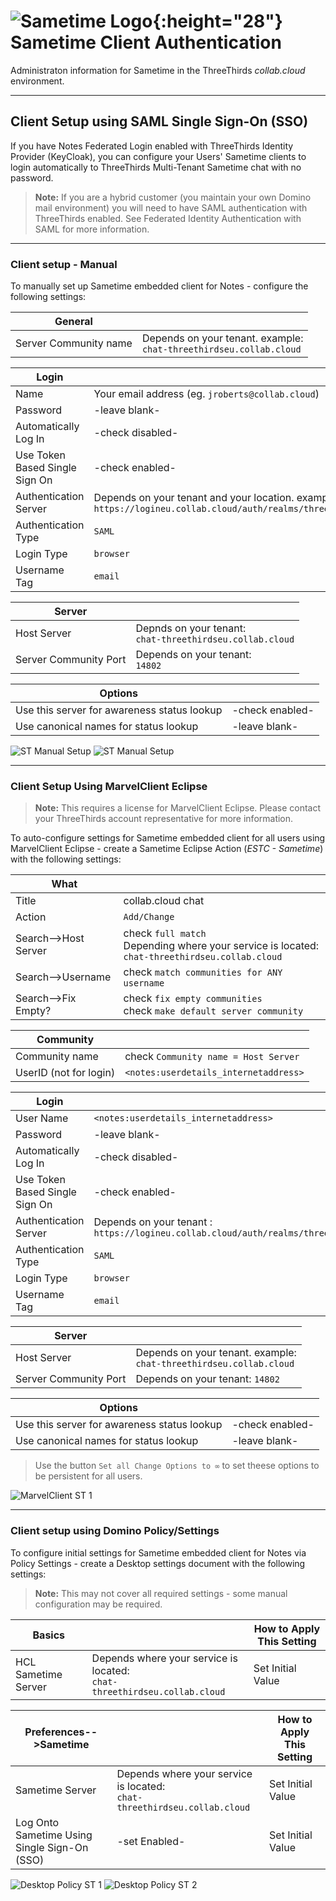 # ![Sametime Logo](/assets/images/HCL_Sametime_Master.png){:height="28"} Sametime Client Authentication

Administraton information for Sametime in the ThreeThirds *collab.cloud* environment.

---

## Client Setup using SAML Single Sign-On (SSO)

If you have Notes Federated Login enabled with ThreeThirds Identity Provider (KeyCloak), you can configure your Users' Sametime clients to login automatically to ThreeThirds Multi-Tenant Sametime chat with no password.

> **Note:** If you are a hybrid customer (you maintain your own Domino mail environment) you will need to have SAML authentication with ThreeThirds enabled. See Federated Identity Authentication with SAML for more information.

---

### Client setup - Manual

To manually set up Sametime embedded client for Notes - configure the following settings:

|General||
|-------|-------|
|Server Community name|Depends on your tenant. example:<br/>`chat-threethirdseu.collab.cloud` |

|Login||
|-------|-------|
|Name|Your email address (eg. `jroberts@collab.cloud`)|
|Password|-leave blank-|
|Automatically Log In|-check disabled-|
|Use Token Based Single Sign On|-check enabled-|
|Authentication Server|Depends on your tenant and your location. example:<br/>`https://logineu.collab.cloud/auth/realms/threet/protocol/saml/clients/sametime12` |
|Authentication Type|`SAML`|
|Login Type|`browser`|
|Username Tag|`email`|

|Server||
|-------|-------|
|Host Server| Depnds on your tenant:<br/>`chat-threethirdseu.collab.cloud`|
|Server Community Port| Depends on your tenant:<br/>`14802`|

|Options||
|-------|-------|
|Use this server for awareness status lookup|-check enabled-|
|Use canonical names for status lookup|-leave blank-|

![ST Manual Setup](/assets/images/screen-shots/sametime/st-set-st-1.png)
![ST Manual Setup](/assets/images/screen-shots/sametime/st-set-st-2.png)

---

### Client Setup Using MarvelClient Eclipse

> **Note:** This requires a license for MarvelClient Eclipse. Please contact your ThreeThirds account representative for more information.

To auto-configure settings for Sametime embedded client for all users using MarvelClient Eclipse - create a Sametime Eclipse Action (*ESTC - Sametime*) with the following settings:

|What||
|-------|-------|
|Title|collab.cloud chat|
|Action|`Add/Change`|
|Search-->Host Server|check `full match`<br/>Depending where your service is located:<br/>`chat-threethirdseu.collab.cloud`|
|Search-->Username|check `match communities for ANY username`|
|Search-->Fix Empty?|check `fix empty communities`<br/>check `make default server community`|

|Community||
|-------|-------|
|Community name|check `Community name = Host Server`|
|UserID (not for login)|`<notes:userdetails_internetaddress>`|

|Login||
|-------|-------|
|User Name|`<notes:userdetails_internetaddress>`|
|Password|-leave blank-|
|Automatically Log In|-check disabled-|
|Use Token Based Single Sign On|-check enabled-|
|Authentication Server|Depends on your tenant :<br/>`https://logineu.collab.cloud/auth/realms/threet/protocol/saml/clients/sametime12`|
|Authentication Type|`SAML`|
|Login Type|`browser`|
|Username Tag|`email`|

|Server||
|-------|-------|
|Host Server|Depends on your tenant. example:<br/>`chat-threethirdseu.collab.cloud` |
|Server Community Port|Depends on your tenant: `14802`|

|Options||
|-------|-------|
|Use this server for awareness status lookup|-check enabled-|
|Use canonical names for status lookup|-leave blank-|

> Use the button `Set all Change Options to ∞` to set theese options to be persistent for all users.

![MarvelClient ST 1](/assets/images/screen-shots/sametime/mc-set-st-1.png)

---

### Client setup using Domino Policy/Settings

To configure initial settings for Sametime embedded client for Notes via Policy Settings - create a Desktop settings document with the following settings:
> **Note:** This may not cover all required settings - some manual configuration may be required.

|Basics||How to Apply This Setting|
|-------|-------|-------|
|HCL Sametime Server|Depends where your service is located:<br/>`chat-threethirdseu.collab.cloud`|Set Initial Value|

|Preferences-->Sametime||How to Apply This Setting|
|-------|-------|-------|
|Sametime Server|Depends where your service is located:<br/>`chat-threethirdseu.collab.cloud`|Set Initial Value|
|Log Onto Sametime Using Single Sign-On (SSO)|-set Enabled-|Set Initial Value|

![Desktop Policy ST 1](/assets/images/screen-shots/sametime/pol-set-st-1.png)
![Desktop Policy ST 2](/assets/images/screen-shots/sametime/pol-set-st-2.png)
